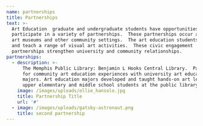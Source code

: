 ```yaml
---
name: partnerships
title: Partnerships
text: >-
  Art Education  graduate and undergraduate students have opportunities to
  participate in a variety of partnerships.  These partnerships occur at both
  art museums and other community settings.  The art education students develop
  and teach a range of visual art activities.  These civic engagement
  partnerships strengthen university and community relationships.
partnerships:
  - description: >-
      The Memphis Public Library: Benjamin L Hooks Central Library.  Partnership
      for community art education experiences with university art education
      majors. Art education majors developed and taught hands-on art lessons to
      upper elementary and middle school students at the public library.
    image: /images/uploads/ollie_hansolo.jpg
    title: Partnership Title
    url: '#'
  - image: /images/uploads/gatsby-astronaut.png
    title: second partnership
---
```


